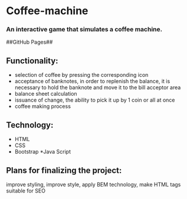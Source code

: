 # Coffee-machine

### An interactive game that simulates a coffee machine.

##GitHub Pages##
## Functionality: ##
* selection of coffee by pressing the corresponding icon
* acceptance of banknotes, in order to replenish the balance, it is necessary to hold the banknote and move it to the bill acceptor area
* balance sheet calculation
* issuance of change, the ability to pick it up by 1 coin or all at once
* coffee making process

## Technology: ##
* HTML
* CSS
* Bootstrap
*Java Script

## Plans for finalizing the project: ##
improve styling, improve style, apply BEM technology, make HTML tags suitable for SEO